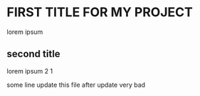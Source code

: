 # FIRST TITLE FOR MY PROJECT
lorem ipsum 

## second title
lorem ipsum 2 1



some line update this file after update very bad
